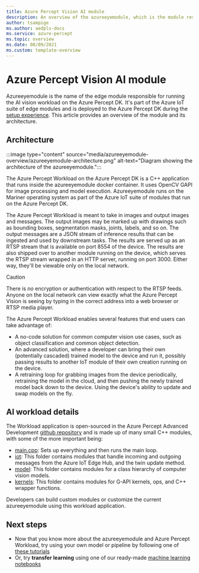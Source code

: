 ```yaml
---
title: Azure Percept Vision AI module
description: An overview of the azureeyemodule, which is the module responsible for running the AI vision workload on the Azure Percept DK.
author: tsampige
ms.author: aedpls-docs
ms.service: azure-percept
ms.topic: overview 
ms.date: 08/09/2021
ms.custom: template-overview 
---
```


# Azure Percept Vision AI module

Azureeyemodule is the name of the edge module responsible for running the AI vision workload on the Azure Percept DK. It's part of the Azure IoT suite of edge modules and is deployed to the Azure Percept DK during the [setup experience](./quickstart-percept-dk-set-up.md). This article provides an overview of the module and its architecture.

## Architecture

:::image type="content" source="media/azureeyemodule-overview/azureeyemodule-architecture.png" alt-text="Diagram showing the architecture of the azureeyemodule.":::

The Azure Percept Workload on the Azure Percept DK is a C++ application that runs inside the azureeyemodule docker container. It uses OpenCV GAPI for image processing and model execution. Azureeyemodule runs on the Mariner operating system as part of the Azure IoT suite of modules that run on the Azure Percept DK.

The Azure Percept Workload is meant to take in images and output images and messages. The output images may be marked up with drawings such as bounding boxes, segmentation masks, joints, labels, and so on. The output messages are a JSON stream of inference results that can be ingested and used by downstream tasks.
The results are served up as an RTSP stream that is available on port 8554 of the device. The results are also shipped over to another module running on the device, which serves the RTSP stream wrapped in an HTTP server, running on port 3000. Either way, they'll be viewable only on the local network.

> [!CAUTION]
> There is *no* encryption or authentication with respect to the RTSP feeds. Anyone on the local network can view exactly what the Azure Percept Vision is seeing by typing in the correct address into a web browser or RTSP media player.

The Azure Percept Workload enables several features that end users can take advantage of:
- A no-code solution for common computer vision use cases, such as object classification and common object detection.
- An advanced solution, where a developer can bring their own (potentially cascaded) trained model to the device and run it, possibly passing results to another IoT module of their own creation running on the device.
- A retraining loop for grabbing images from the device periodically, retraining the model in the cloud, and then pushing the newly trained model back down to the device. Using the device's ability to update and swap models on the fly.

## AI workload details
The Workload application is open-sourced in the Azure Percept Advanced Development [github repository](https://github.com/microsoft/azure-percept-advanced-development/tree/main/azureeyemodule/app) and is made up of many small C++ modules, with some of the more important being:
- [main.cpp](https://github.com/microsoft/azure-percept-advanced-development/blob/main/azureeyemodule/app/main.cpp): Sets up everything and then runs the main loop.
- [iot](https://github.com/microsoft/azure-percept-advanced-development/tree/main/azureeyemodule/app/iot): This folder contains modules that handle incoming and outgoing messages from the Azure IoT Edge Hub, and the twin update method.
- [model](https://github.com/microsoft/azure-percept-advanced-development/tree/main/azureeyemodule/app/model): This folder contains modules for a class hierarchy of computer vision models.
- [kernels](https://github.com/microsoft/azure-percept-advanced-development/tree/main/azureeyemodule/app/kernels): This folder contains modules for G-API kernels, ops, and C++ wrapper functions.

Developers can build custom modules or customize the current azureeyemodule using this workload application. 

## Next steps

- Now that you know more about the azureeyemodule and Azure Percept Workload, try using your own model or pipeline by following one of [these tutorials](https://github.com/microsoft/azure-percept-advanced-development/blob/main/tutorials/README.md)
- Or, try **transfer learning** using one of our ready-made [machine learning notebooks](https://github.com/microsoft/azure-percept-advanced-development/tree/main/machine-learning-notebooks)

